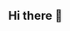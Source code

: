 ## Hi there 👋

<!--
**mariacode5/mariacode5** is a ✨ _special_ ✨ repository because its `README.md` (this file) appears on your GitHub profile.

Here are some ideas to get you started:

- 🔭 I’m currently learning at Universidad Tecnológica del Perú
- 💬 Ask me about code and chess
- 😄 Pronouns: She/Her
- ⚡ Fun fact: I love cake
-->
